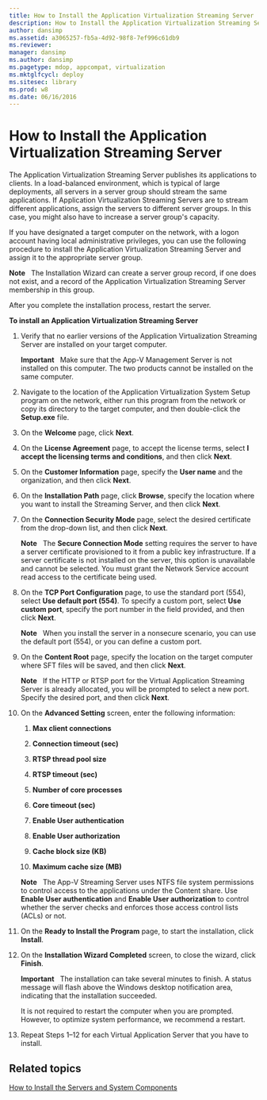 ```yaml
---
title: How to Install the Application Virtualization Streaming Server
description: How to Install the Application Virtualization Streaming Server
author: dansimp
ms.assetid: a3065257-fb5a-4d92-98f8-7ef996c61db9
ms.reviewer: 
manager: dansimp
ms.author: dansimp
ms.pagetype: mdop, appcompat, virtualization
ms.mktglfcycl: deploy
ms.sitesec: library
ms.prod: w8
ms.date: 06/16/2016
---
```



# How to Install the Application Virtualization Streaming Server


The Application Virtualization Streaming Server publishes its applications to clients. In a load-balanced environment, which is typical of large deployments, all servers in a server group should stream the same applications. If Application Virtualization Streaming Servers are to stream different applications, assign the servers to different server groups. In this case, you might also have to increase a server group's capacity.

If you have designated a target computer on the network, with a logon account having local administrative privileges, you can use the following procedure to install the Application Virtualization Streaming Server and assign it to the appropriate server group.

**Note**  
The Installation Wizard can create a server group record, if one does not exist, and a record of the Application Virtualization Streaming Server membership in this group.

 

After you complete the installation process, restart the server.

**To install an Application Virtualization Streaming Server**

1.  Verify that no earlier versions of the Application Virtualization Streaming Server are installed on your target computer.

    **Important**  
    Make sure that the App-V Management Server is not installed on this computer. The two products cannot be installed on the same computer.

     

2.  Navigate to the location of the Application Virtualization System Setup program on the network, either run this program from the network or copy its directory to the target computer, and then double-click the **Setup.exe** file.

3.  On the **Welcome** page, click **Next**.

4.  On the **License Agreement** page, to accept the license terms, select **I accept the licensing terms and conditions**, and then click **Next**.

5.  On the **Customer Information** page, specify the **User name** and the organization, and then click **Next**.

6.  On the **Installation Path** page, click **Browse**, specify the location where you want to install the Streaming Server, and then click **Next**.

7.  On the **Connection Security Mode** page, select the desired certificate from the drop-down list, and then click **Next**.

    **Note**  
    The **Secure Connection Mode** setting requires the server to have a server certificate provisioned to it from a public key infrastructure. If a server certificate is not installed on the server, this option is unavailable and cannot be selected. You must grant the Network Service account read access to the certificate being used.

     

8.  On the **TCP Port Configuration** page, to use the standard port (554), select **Use default port (554)**. To specify a custom port, select **Use custom port**, specify the port number in the field provided, and then click **Next**.

    **Note**  
    When you install the server in a nonsecure scenario, you can use the default port (554), or you can define a custom port.

     

9.  On the **Content Root** page, specify the location on the target computer where SFT files will be saved, and then click **Next**.

    **Note**  
    If the HTTP or RTSP port for the Virtual Application Streaming Server is already allocated, you will be prompted to select a new port. Specify the desired port, and then click **Next**.

     

10. On the **Advanced Setting** screen, enter the following information:

    1.  **Max client connections**

    2.  **Connection timeout (sec)**

    3.  **RTSP thread pool size**

    4.  **RTSP timeout (sec)**

    5.  **Number of core processes**

    6.  **Core timeout (sec)**

    7.  **Enable User authentication**

    8.  **Enable User authorization**

    9.  **Cache block size (KB)**

    10. **Maximum cache size (MB)**

    **Note**  
    The App-V Streaming Server uses NTFS file system permissions to control access to the applications under the Content share. Use **Enable User authentication** and **Enable User authorization** to control whether the server checks and enforces those access control lists (ACLs) or not.

     

11. On the **Ready to Install the Program** page, to start the installation, click **Install**.

12. On the **Installation Wizard Completed** screen, to close the wizard, click **Finish**.

    **Important**  
    The installation can take several minutes to finish. A status message will flash above the Windows desktop notification area, indicating that the installation succeeded.

    It is not required to restart the computer when you are prompted. However, to optimize system performance, we recommend a restart.

     

13. Repeat Steps 1–12 for each Virtual Application Server that you have to install.

## Related topics


[How to Install the Servers and System Components](how-to-install-the-servers-and-system-components.md)

 

 





